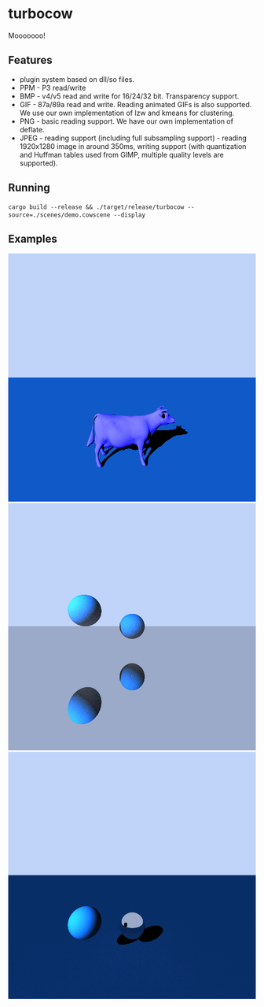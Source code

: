 # turbocow

Mooooooo!

## Features

- plugin system based on dll/so files.
- PPM - P3 read/write
- BMP - v4/v5 read and write for 16/24/32 bit. Transparency support.
- GIF - 87a/89a read and write. Reading animated GIFs is also supported. We use our own implementation of lzw and kmeans for clustering.
- PNG - basic reading support. We have our own implementation of deflate.
- JPEG - reading support (including full subsampling support) - reading 1920x1280 image in around 350ms, writing support (with quantization and Huffman tables used from GIMP, multiple quality levels are supported).

## Running
```
cargo build --release && ./target/release/turbocow --source=./scenes/demo.cowscene --display
```

## Examples

![](rendered_examples/cow_smooth.png)
![](rendered_examples/whitted_raytracer.png)
![](rendered_examples/two_spheres.png)

